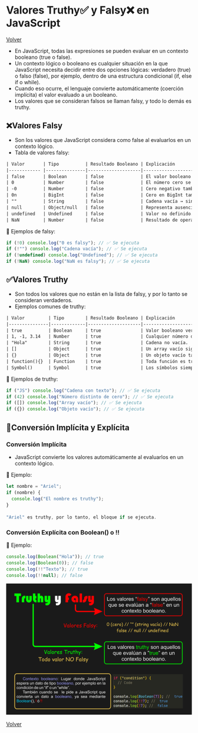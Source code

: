 # Valores Truthy✅ y Falsy❌ en JavaScript

[Volver](./JavaScript.md)

- En JavaScript, todas las expresiones se pueden evaluar en un contexto booleano (true o false).
- Un contexto lógico o booleano es cualquier situación en la que JavaScript necesita decidir entre dos opciones lógicas: verdadero (true) o falso (false), por ejemplo, dentro de una estructura condicional (if, else if o while).
- Cuando eso ocurre, el lenguaje convierte automáticamente (coerción implícita) el valor evaluado a un booleano.
- Los valores que se consideran falsos se llaman falsy, y todo lo demás es truthy.

## ❌Valores Falsy

- Son los valores que JavaScript considera como false al evaluarlos en un contexto lógico.
- Tabla de valores falsy:

```txt
| Valor       | Tipo          | Resultado Booleano | Explicación                            |
|------------ |---------------|--------------------|----------------------------------------|
| false       | Boolean       | false              | El valor booleano falso literal.       |
| 0           | Number        | false              | El número cero se considera falso.     |
| -0          | Number        | false              | Cero negativo también es falso.        |
| 0n          | BigInt        | false              | Cero en BigInt también es falsy.       |
| ""          | String        | false              | Cadena vacía → sin contenido.          |
| null        | Object/null   | false              | Representa ausencia de valor.          |
| undefined   | Undefined     | false              | Valor no definido.                     |
| NaN         | Number        | false              | Resultado de operaciones inválidas.    |
```

📗 Ejemplos de falsy:

```js
if (!0) console.log("0 es falsy"); // ✅ Se ejecuta
if (!"") console.log("Cadena vacía"); // ✅ Se ejecuta
if (!undefined) console.log("Undefined"); // ✅ Se ejecuta
if (!NaN) console.log("NaN es falsy"); // ✅ Se ejecuta
```

## ✅Valores Truthy

- Son todos los valores que no están en la lista de falsy, y por lo tanto se consideran verdaderos.
- Ejemplos comunes de truthy:

```txt
| Valor         | Tipo        | Resultado Booleano | Explicación                            |
|---------------|-------------|--------------------|----------------------------------------|
| true          | Boolean     | true               | Valor booleano verdadero literal.      |
| 1, -1, 3.14   | Number      | true               | Cualquier número distinto de cero.     |
| "Hola"        | String      | true               | Cadena no vacía.                       |
| []            | Object      | true               | Un array vacío sigue siendo objeto.    |
| {}            | Object      | true               | Un objeto vacío también es truthy.     |
| function(){}  | Function    | true               | Toda función es truthy.                |
| Symbol()      | Symbol      | true               | Los símbolos siempre son truthy.       |
```

📗 Ejemplos de truthy:

```js
if ("JS") console.log("Cadena con texto"); // ✅ Se ejecuta
if (42) console.log("Número distinto de cero"); // ✅ Se ejecuta
if ([]) console.log("Array vacío"); // ✅ Se ejecuta
if ({}) console.log("Objeto vacío"); // ✅ Se ejecuta
```

## 🔹Conversión Implícita y Explícita

### Conversión Implícita

- JavaScript convierte los valores automáticamente al evaluarlos en un contexto lógico.

📘 Ejemplo:

```js
let nombre = "Ariel";
if (nombre) {
  console.log("El nombre es truthy");
}

"Ariel" es truthy, por lo tanto, el bloque if se ejecuta.
```

### Conversión Explícita con Boolean() o !!

📗 Ejemplo:

```js
console.log(Boolean("Hola")); // true
console.log(Boolean(0)); // false
console.log(!!"Texto"); // true
console.log(!!null); // false
```

<img src="../assets/Truthy&Falsy.png">

[Volver](./JavaScript.md)
